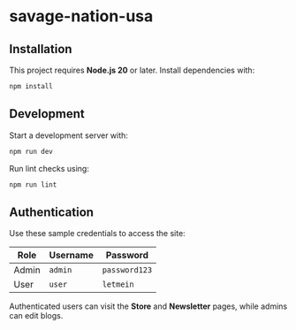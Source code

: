 # savage-nation-usa

## Installation

This project requires **Node.js 20** or later. Install dependencies with:

```bash
npm install
```

## Development

Start a development server with:

```bash
npm run dev
```

Run lint checks using:

```bash
npm run lint
```


## Authentication

Use these sample credentials to access the site:

| Role  | Username | Password     |
|-------|----------|--------------|
| Admin | `admin`  | `password123`|
| User  | `user`   | `letmein`    |

Authenticated users can visit the **Store** and **Newsletter** pages, while admins can edit blogs.
